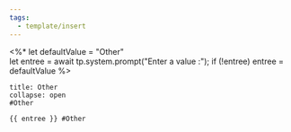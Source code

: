```yaml
---
tags:
  - template/insert
---
```

 <%*
let defaultValue = "Other"  
let entree = await tp.system.prompt("Enter a value :");
if (!entree) entree = defaultValue
%>

`````ad-note
title: Other
collapse: open
#Other 

{{ entree }} #Other
`````
